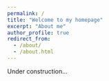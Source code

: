 ```yaml
---
permalink: /
title: "Welcome to my homepage"
excerpt: "About me"
author_profile: true
redirect_from:
  - /about/
  - /about.html
---
```


Under construction...
